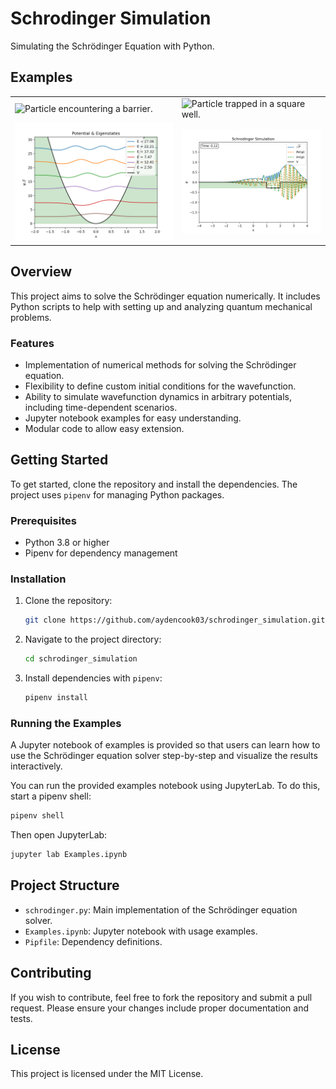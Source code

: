 # Schrodinger Simulation

Simulating the Schrödinger Equation with Python.

## Examples

|                                                           |                                                          |
|-----------------------------------------------------------|----------------------------------------------------------|
| ![Particle encountering a barrier.](./images/barrier.gif) | ![Particle trapped in a square well.](./images/well.gif) |
| ![Harmonic oscillator eigenstates.](./images/harmonic_eigenstates.png) | ![Particle encountering a hole.](./images/hole.png) |

## Overview

This project aims to solve the Schrödinger equation numerically. It includes Python scripts to help with setting up and analyzing quantum mechanical problems.

### Features
- Implementation of numerical methods for solving the Schrödinger equation.
- Flexibility to define custom initial conditions for the wavefunction.
- Ability to simulate wavefunction dynamics in arbitrary potentials, including time-dependent scenarios.
- Jupyter notebook examples for easy understanding.
- Modular code to allow easy extension.

## Getting Started

To get started, clone the repository and install the dependencies. The project uses `pipenv` for managing Python packages.

### Prerequisites
- Python 3.8 or higher
- Pipenv for dependency management

### Installation
1. Clone the repository:
   ```sh
   git clone https://github.com/aydencook03/schrodinger_simulation.git
   ```
2. Navigate to the project directory:
   ```sh
   cd schrodinger_simulation
   ```
3. Install dependencies with `pipenv`:
   ```sh
   pipenv install
   ```

### Running the Examples

A Jupyter notebook of examples is provided so that users can learn how to use the Schrödinger equation solver step-by-step and visualize the results interactively.

You can run the provided examples notebook using JupyterLab. To do this, start a pipenv shell:
```sh
pipenv shell
```
Then open JupyterLab:
```sh
jupyter lab Examples.ipynb
```

## Project Structure
- `schrodinger.py`: Main implementation of the Schrödinger equation solver.
- `Examples.ipynb`: Jupyter notebook with usage examples.
- `Pipfile`: Dependency definitions.

## Contributing
If you wish to contribute, feel free to fork the repository and submit a pull request. Please ensure your changes include proper documentation and tests.

## License
This project is licensed under the MIT License.
